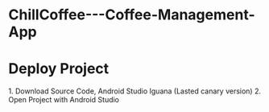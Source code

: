 # ChillCoffee---Coffee-Management-App

<h1>Deploy Project</h1>
1. Download Source Code, Android Studio Iguana (Lasted canary version)
2. Open Project with Android Studio
